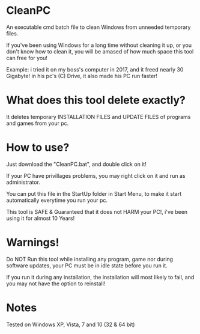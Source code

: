 # CleanPC
An executable cmd batch file to clean Windows from unneeded temporary files.

If you've been using Windows for a long time without cleaning it up, or you don't know how to clean it, you will be amased of how much space this tool can free for you!

Example: i tried it on my boss's computer in 2017, and it freed nearly 30 Gigabyte! in his pc's (C) Drive, it also made his PC run faster!




# What does this tool delete exactly?

It deletes temporary INSTALLATION FILES and UPDATE FILES of programs and games from your pc.




# How to use?

Just download the "CleanPC.bat", and double click on it!

If your PC have privillages problems, you may right click on it and run as administrator.

You can put this file in the StartUp folder in Start Menu, to make it start automatically everytime you run your pc.

This tool is SAFE & Guaranteed that it does not HARM your PC!, i've been using it for almost 10 Years!




# Warnings!

Do NOT Run this tool while installing any program, game nor during software updates, your PC must be in idle state before you run it.

If you run it during any installation, the installation will most likely to fail, and you may not have the option to reinstall!




# Notes

Tested on Windows XP, Vista, 7 and 10 (32 & 64 bit)
